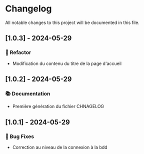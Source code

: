 # Changelog

All notable changes to this project will be documented in this file.

## [1.0.3] - 2024-05-29

### 🚜 Refactor

- Modification du contenu du titre de la page d'accueil

## [1.0.2] - 2024-05-29

### 📚 Documentation

- Première génération du fichier CHNAGELOG

## [1.0.1] - 2024-05-29

### 🐛 Bug Fixes

- Correction au niveau de la connexion à la bdd

<!-- generated by git-cliff -->
